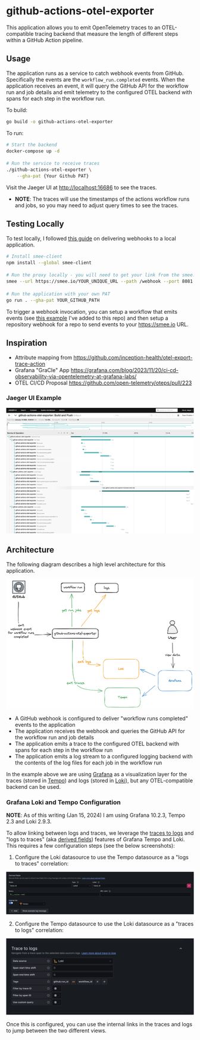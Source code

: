# github-actions-otel-exporter

This application allows you to emit OpenTelemetry traces to an OTEL-compatible tracing backend that measure the length of different steps within a GitHub Action pipeline.

## Usage

The application runs as a service to catch webhook events from GitHub. Specifically the events are the `workflow_run.completed` events. When the application receives an event, it will query the GitHub API for the workflow run and job details and emit telemetry to the configured OTEL backend with spans for each step in the workflow run.

To build:

```bash
go build -o github-actions-otel-exporter
```

To run:

```bash
# Start the backend
docker-compose up -d

# Run the service to receive traces
./github-actions-otel-exporter \
    --gha-pat {Your Github PAT}
```

Visit the Jaeger UI at [http://localhost:16686](http://localhost:16686) to see the traces.

* **NOTE**: The traces will use the timestamps of the actions workflow runs and jobs, so you may need to adjust query times to see the traces.

## Testing Locally

To test locally, I followed [this guide](https://docs.github.com/en/webhooks/testing-and-troubleshooting-webhooks/testing-webhooks#testing-webhook-code-locally) on delivering webhooks to a local application.

```bash
# Install smee-client
npm install --global smee-client

# Run the proxy locally - you will need to get your link from the smee.io website
smee --url https://smee.io/YOUR_UNIQUE_URL --path /webhook --port 8081

# Run the application with your own PAT
go run . --gha-pat YOUR_GITHUB_PATH
```

To trigger a webhook invocation, you can setup a workflow that emits events (see [this example](.github/workflows/hello-world.yaml) I've added to this repo) and then setup a repository webhook for a repo to send events to your https://smee.io URL.

## Inspiration

* Attribute mapping from https://github.com/inception-health/otel-export-trace-action
* Grafana "GraCIe" App https://grafana.com/blog/2023/11/20/ci-cd-observability-via-opentelemetry-at-grafana-labs/
* OTEL CI/CD Proposal https://github.com/open-telemetry/oteps/pull/223

### Jaeger UI Example

![Jaeger UI](assets/jaeger-ui.png)

## Architecture

The following diagram describes a high level architecture for this application.

![Architecture](assets/arch.png)

* A GitHub webhook is configured to deliver "workflow runs completed" events to the application
* The application receives the webhook and queries the GitHub API for the workflow run and job details
* The application emits a trace to the configured OTEL backend with spans for each step in the workflow run
* The application emits a log stream to a configured logging backend with the contents of the log files for each job in the workflow run

In the example above we are using [Grafana](https://github.com/grafana/grafana) as a visualization layer for the traces (stored in [Tempo](https://github.com/grafana/tempo)) and logs (stored in [Loki](https://github.com/grafana/loki)), but any OTEL-compatible backend can be used.

### Grafana Loki and Tempo Configuration

**NOTE**: As of this writing (Jan 15, 2024) I am using Grafana 10.2.3, Tempo 2.3 and Loki 2.9.3.

To allow linking between logs and traces, we leverage the [traces to logs](https://grafana.com/docs/grafana/next/datasources/tempo/configure-tempo-data-source/#trace-to-logs) and "logs to traces" (aka [derived fields](https://grafana.com/docs/grafana/next/datasources/loki/configure-loki-data-source/#derived-fields)) features of Grafana Tempo and Loki. This requires a few configuration steps (see the below screenshots):

1. Configure the Loki datasource to use the Tempo datasource as a "logs to traces" correlation:

![Logs To Traces](assets/logs-to-traces.png)

2. Configure the Tempo datasource to use the Loki datasource as a "traces to logs" correlation:

![Traces To Logs](assets/traces-to-logs.png)

Once this is configured, you can use the internal links in the traces and logs to jump between the two different views.
